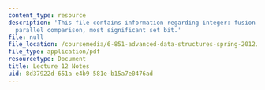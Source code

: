 ```yaml
---
content_type: resource
description: 'This file contains information regarding integer: fusion trees: sketching,
  parallel comparison, most significant set bit.'
file: null
file_location: /coursemedia/6-851-advanced-data-structures-spring-2012/8d37922d651ae4b9581eb15a7e0476ad_MIT6_851S12_Lec12.pdf
file_type: application/pdf
resourcetype: Document
title: Lecture 12 Notes
uid: 8d37922d-651a-e4b9-581e-b15a7e0476ad
---
```

